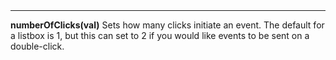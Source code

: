 <a name="numberOfClicks"><h3 style="padding-top: 40px; margin-top: 40px;"></h3></a>
_____________________________
**numberOfClicks(val)** Sets how many clicks initiate an event. The default for a listbox is 1, but this can set to 2 if you would like events to be sent on a double-click.  
